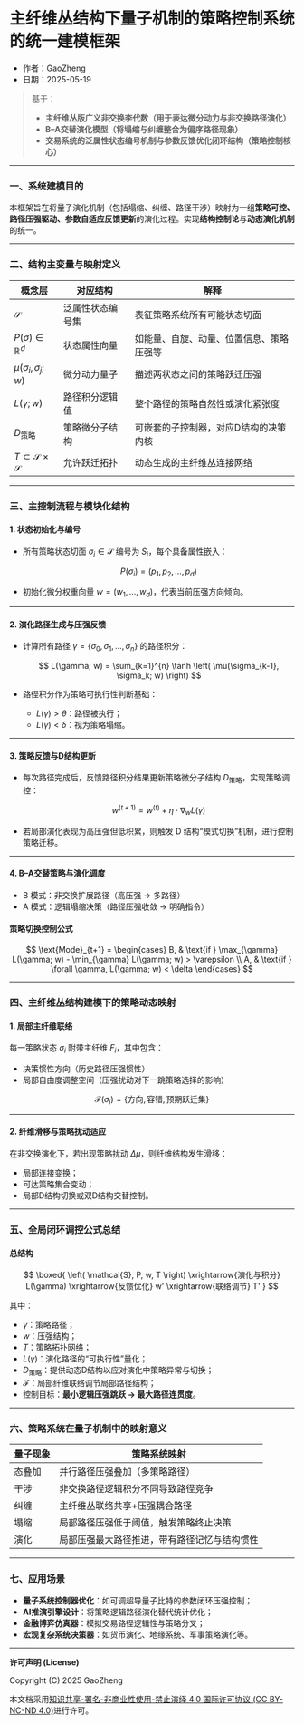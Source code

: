 # **主纤维丛结构下量子机制的策略控制系统的统一建模框架**

- 作者：GaoZheng
- 日期：2025-05-19

> 基于：
>
> * **主纤维丛版广义非交换李代数（用于表达微分动力与非交换路径演化）**
> * **B–A交替演化模型（将塌缩与纠缠整合为偏序路径现象）**
> * **交易系统的泛属性状态编号机制与参数反馈优化闭环结构（策略控制核心）**

---

### **一、系统建模目的**

本框架旨在将量子演化机制（包括塌缩、纠缠、路径干涉）映射为一组**策略可控、路径压强驱动、参数自适应反馈更新**的演化过程。实现**结构控制论**与**动态演化机制**的统一。

---

### **二、结构主变量与映射定义**

| 概念层                                        | 对应结构     | 解释                   |
| ------------------------------------------ | -------- | -------------------- |
| $\mathcal{S}$                              | 泛属性状态编号集 | 表征策略系统所有可能状态切面       |
| $P(\sigma) \in \mathbb{R}^d$               | 状态属性向量   | 如能量、自旋、动量、位置信息、策略压强等 |
| $\mu(\sigma_i, \sigma_j; w)$               | 微分动力量子   | 描述两状态之间的策略跃迁压强       |
| $L(\gamma; w)$                             | 路径积分逻辑值  | 整个路径的策略自然性或演化紧张度     |
| $D_{\text{策略}}$                            | 策略微分子结构  | 可嵌套的子控制器，对应D结构的决策内核  |
| $T \subset \mathcal{S} \times \mathcal{S}$ | 允许跃迁拓扑   | 动态生成的主纤维丛连接网络        |

---

### **三、主控制流程与模块化结构**

#### **1. 状态初始化与编号**

* 所有策略状态切面 $\sigma_i \in \mathcal{S}$ 编号为 $S_i$，每个具备属性嵌入：

  $$
  P(\sigma_i) = (p_1, p_2, \dots, p_d)
  $$

* 初始化微分权重向量 $w = (w_1, \dots, w_d)$，代表当前压强方向倾向。

---

#### **2. 演化路径生成与压强反馈**

* 计算所有路径 $\gamma = \{\sigma_0, \sigma_1, \dots, \sigma_n\}$ 的路径积分：

  $$
  L(\gamma; w) = \sum_{k=1}^{n} \tanh \left( \mu(\sigma_{k-1}, \sigma_k; w) \right)
  $$

* 路径积分作为策略可执行性判断基础：

  * $L(\gamma) > \theta$：路径被执行；
  * $L(\gamma) < \delta$：视为策略塌缩。

---

#### **3. 策略反馈与D结构更新**

* 每次路径完成后，反馈路径积分结果更新策略微分子结构 $D_{\text{策略}}$，实现策略调控：

  $$
  w^{(t+1)} = w^{(t)} + \eta \cdot \nabla_w L(\gamma)
  $$

* 若局部演化表现为高压强但低积累，则触发 D 结构“模式切换”机制，进行控制策略迁移。

---

#### **4. B–A交替策略与演化调度**

* B 模式：非交换扩展路径（高压强 → 多路径）
* A 模式：逻辑塌缩决策（路径压强收敛 → 明确指令）

#### **策略切换控制公式**

$$
\text{Mode}_{t+1} =
\begin{cases}
B, & \text{if } \max_{\gamma} L(\gamma; w) - \min_{\gamma} L(\gamma; w) > \varepsilon \\
A, & \text{if } \forall \gamma, L(\gamma; w) < \delta
\end{cases}
$$

---

### **四、主纤维丛结构建模下的策略动态映射**

#### **1. 局部主纤维联络**

每一策略状态 $\sigma_i$ 附带主纤维 $F_i$，其中包含：

* 决策惯性方向（历史路径压强惯性）
* 局部自由度调整空间（压强扰动对下一跳策略选择的影响）

$$
\mathcal{F}(\sigma_i) = \left\{ \text{方向}, \text{容错}, \text{预期跃迁集} \right\}
$$

---

#### **2. 纤维滑移与策略扰动适应**

在非交换演化下，若出现策略扰动 $\Delta \mu$，则纤维结构发生滑移：

* 局部连接变换；
* 可达策略集合变动；
* 局部D结构切换或双D结构交替控制。

---

### **五、全局闭环调控公式总结**

#### **总结构**

$$
\boxed{
\left( \mathcal{S}, P, w, T \right) \xrightarrow{演化与积分} L(\gamma) \xrightarrow{反馈优化} w' \xrightarrow{联络调节} T'
}
$$

其中：

* $\gamma$：策略路径；
* $w$：压强结构；
* $T$：策略拓扑网络；
* $L(\gamma)$：演化路径的“可执行性”量化；
* $D_{\text{策略}}$：提供动态D结构以应对演化中策略异常与切换；
* $\mathcal{F}$：局部纤维联络调节局部路径结构；
* 控制目标：**最小逻辑压强跳跃 → 最大路径连贯度**。

---

### **六、策略系统在量子机制中的映射意义**

| 量子现象 | 策略系统映射                 |
| ---- | ---------------------- |
| 态叠加  | 并行路径压强叠加（多策略路径）        |
| 干涉   | 非交换路径逻辑积分不同导致路径竞争      |
| 纠缠   | 主纤维丛联络共享+压强耦合路径        |
| 塌缩   | 局部路径压强低于阈值，触发策略终止决策    |
| 演化   | 局部压强最大路径推进，带有路径记忆与结构惯性 |

---

### **七、应用场景**

* **量子系统控制器优化**：如可调超导量子比特的参数闭环压强控制；
* **AI推演引擎设计**：将策略逻辑路径演化替代统计优化；
* **金融博弈仿真器**：模拟交易路径逻辑性与策略分叉；
* **宏观复杂系统决策器**：如货币演化、地缘系统、军事策略演化等。

---

**许可声明 (License)**

Copyright (C) 2025 GaoZheng 

本文档采用[知识共享-署名-非商业性使用-禁止演绎 4.0 国际许可协议 (CC BY-NC-ND 4.0)](https://creativecommons.org/licenses/by-nc-nd/4.0/deed.zh-Hans)进行许可。
